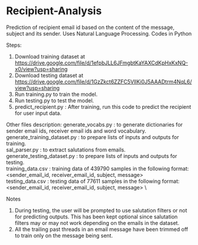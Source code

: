 # Recipient-Analysis
Prediction of recipient email id based on the content of the message, subject and its sender. Uses Natural Language Processing. Codes in Python

Steps:
1. Download training dataset at https://drive.google.com/file/d/1efpbJLL6JFmgbtKaYAXCdKpHxKxNQ-x0/view?usp=sharing
2. Download testing dataset at https://drive.google.com/file/d/1GzZkct6ZZFC5VllKi0J5AAADtrm4NqL6/view?usp=sharing
3. Run training.py to train the model.
4. Run testing.py to test the model. 
5. predict_recipient.py : After training, run this code to predict the recipient for user input  data.

Other files description:
generate_vocabs.py  : to generate dictionaries for sender email ids, receiver email ids and word vocabulary.\
generate_training_dataset.py : to prepare lists of inputs and outputs for training.\
sal_parser.py : to extract salutations from emails.\
generate_testing_dataset.py : to prepare lists of inputs and outputs for testing.\
training_data.csv : training data of 439790 samples in the following format: <sender_email_id, receiver_email_id, subject, message> \
testing_data.csv : testing data of 77611 samples in the following format: <sender_email_id, receiver_email_id, subject, message> \


Notes
1.	During testing, the user will be prompted to use salutation filters or not for predicting outputs. This has been kept optional since salutation filters may or may not work depending on the emails in the dataset.
2.	All the trailing past threads in an email message have been trimmed off to train only on the message being sent.

